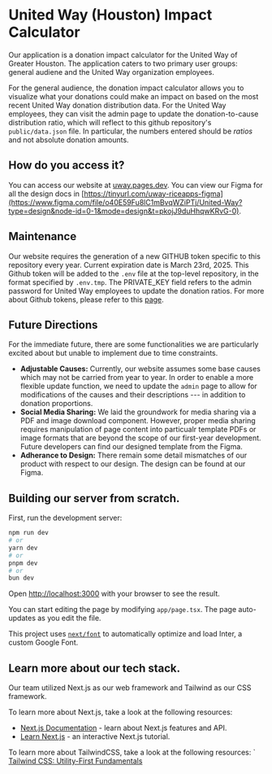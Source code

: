 # United Way (Houston) Impact Calculator

Our application is a donation impact calculator for the United Way of Greater Houston. The application caters to two primary user groups: general audiene and the United Way organization employees.

For the general audience, the donation impact calculator allows you to visualize what your donations could make an impact on based on the most recent United Way donation distribution data. For the United Way employees, they can visit the admin page to update the donation-to-cause distribution ratio, which will reflect to this github repository's `public/data.json` file. In particular, the numbers entered should be _ratios_ and not absolute donation amounts.

## How do you access it?

You can access our website at [uway.pages.dev](https://uway.pages.dev/). You can view our Figma for all the design docs in [https://tinyurl.com/uway-riceapps-figma](https://www.figma.com/file/o40E59Fu8lC1mBvqWZiPTj/United-Way?type=design&node-id=0-1&mode=design&t=pkojJ9duHhqwKRvG-0). 

## Maintenance

Our website requires the generation of a new GITHUB token specific to this repository every year. Current expiration date is March 23rd, 2025. This Github token will be added to the `.env` file at the top-level repository, in the format specified by `.env.tmp`. The PRIVATE_KEY field refers to the admin password for United Way employees to update the donation ratios. For more about Github tokens, please refer to this [page](https://docs.github.com/en/actions/security-guides/automatic-token-authentication). 

## Future Directions

For the immediate future, there are some functionalities we are particularly excited about but unable to implement due to time constraints.

- **Adjustable Causes:** Currently, our website assumes some base causes which may not be carried from year to year. In order to enable a more flexible update function, we need to update the `admin` page to allow for modifications of the causes and their descriptions --- in addition to donation proportions.
- **Social Media Sharing:** We laid the groundwork for media sharing via a PDF and image download component. However, proper media sharing requires manipulation of page content into particualr template PDFs or image formats that are beyond the scope of our first-year development. Future developers can find our designed template from the Figma.
- **Adherance to Design:** There remain some detail mismatches of our product with respect to our design. The design can be found at our Figma.

## Building our server from scratch.

First, run the development server:

```bash
npm run dev
# or
yarn dev
# or
pnpm dev
# or
bun dev
```

Open [http://localhost:3000](http://localhost:3000) with your browser to see the result.

You can start editing the page by modifying `app/page.tsx`. The page auto-updates as you edit the file.

This project uses [`next/font`](https://nextjs.org/docs/basic-features/font-optimization) to automatically optimize and load Inter, a custom Google Font.

## Learn more about our tech stack.

Our team utilized Next.js as our web framework and Tailwind as our CSS framework.

To learn more about Next.js, take a look at the following resources:

- [Next.js Documentation](https://nextjs.org/docs) - learn about Next.js features and API.
- [Learn Next.js](https://nextjs.org/learn) - an interactive Next.js tutorial.

To learn more about TailwindCSS, take a look at the following resources:
` [Tailwind CSS: Utility-First Fundamentals](https://tailwindcss.com/docs/utility-first)
